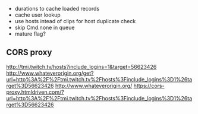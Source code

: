 - durations to cache loaded records
- cache user lookup
- use hosts intead of clips for host duplicate check
- skip Cmd.none in queue
- mature flag?

## CORS proxy

http://tmi.twitch.tv/hosts?include_logins=1&target=56623426
http://www.whateverorigin.org/get?url=http%3A%2F%2Ftmi.twitch.tv%2Fhosts%3Finclude_logins%3D1%26target%3D56623426
http://www.whateverorigin.org/
https://cors-proxy.htmldriven.com/?url=http%3A%2F%2Ftmi.twitch.tv%2Fhosts%3Finclude_logins%3D1%26target%3D56623426
